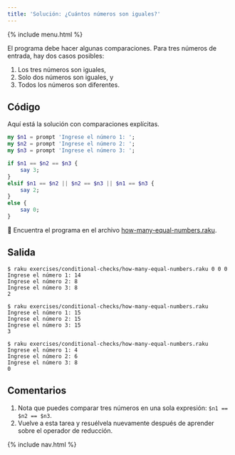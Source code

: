 ```yaml
---
title: 'Solución: ¿Cuántos números son iguales?'
---
```


{% include menu.html %}

El programa debe hacer algunas comparaciones. Para tres números de entrada, hay dos casos posibles:

1. Los tres números son iguales,
1. Solo dos números son iguales, y
1. Todos los números son diferentes.

## Código

Aquí está la solución con comparaciones explícitas.

```raku
my $n1 = prompt 'Ingrese el número 1: ';
my $n2 = prompt 'Ingrese el número 2: ';
my $n3 = prompt 'Ingrese el número 3: ';

if $n1 == $n2 == $n3 {
    say 3;
}
elsif $n1 == $n2 || $n2 == $n3 || $n1 == $n3 {
    say 2;
}
else {
    say 0;
}
```

🦋 Encuentra el programa en el archivo [how-many-equal-numbers.raku](https://github.com/ash/raku-course/blob/master/exercises/conditional-checks/how-many-equal-numbers.raku).

## Salida

```console
$ raku exercises/conditional-checks/how-many-equal-numbers.raku 0 0 0
Ingrese el número 1: 14
Ingrese el número 2: 8
Ingrese el número 3: 8
2

$ raku exercises/conditional-checks/how-many-equal-numbers.raku 
Ingrese el número 1: 15
Ingrese el número 2: 15
Ingrese el número 3: 15
3

$ raku exercises/conditional-checks/how-many-equal-numbers.raku 
Ingrese el número 1: 4
Ingrese el número 2: 6
Ingrese el número 3: 8
0
```

## Comentarios

1. Nota que puedes comparar tres números en una sola expresión: `$n1 == $n2 == $n3`.
1. Vuelve a esta tarea y resuélvela nuevamente después de aprender sobre el operador de reducción.

{% include nav.html %}